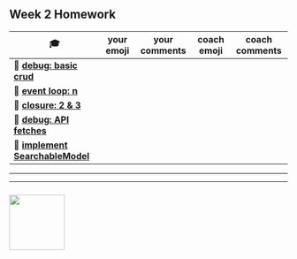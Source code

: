 ## Week 2 Homework

| :mortar_board: | your emoji | your comments | coach emoji | coach comments |
| --- | --- | --- | --- | --- |
| :egg: __[debug: basic crud](./debug-basic-crud)__ | | | | |
| :egg: __[event loop: n](../event-loop-exercises)__ | | | | |
| :hatching_chick: __[closure: 2 & 3](../closure-exercises)__ | | | | |
| :hatching_chick: __[debug: API fetches](./debug-api-fetches)__ | | | | |
| :hatched_chick: __[implement SearchableModel](./searchable-model)__ | | | | |

___
___
### <a href="https://hackyourfuture.be" target="_blank"><img src="https://pbs.twimg.com/profile_images/984474625009741824/Bs_qKx6-_400x400.jpg" width="100" height="100"></img></a>
